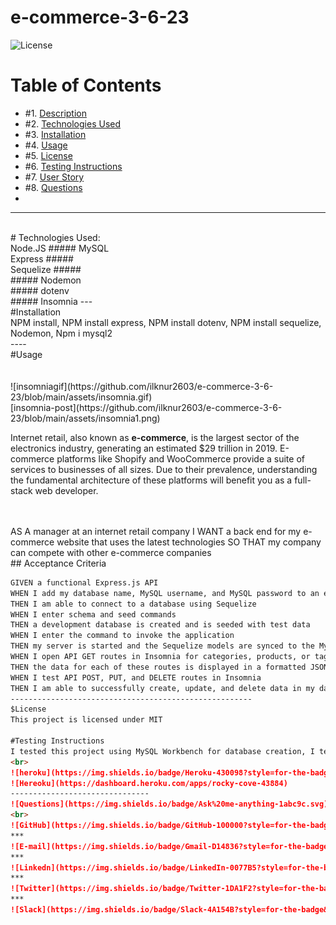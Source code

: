 # e-commerce-3-6-23
![License](https://img.shields.io/badge/License%3A-MIT-green)
# Table of Contents

* #1.  [Description](#description)
* #2.  [Technologies Used](#technologies-used)
* #3.  [Installation](#installation)
* #4.  [Usage](#usage)
* #5.  [License](#license)
* #6.  [Testing Instructions](#testing-instructions)
* #7.  [User Story](#User-Story)
* #8.  [Questions](#questions)
* <br>
----
<br>
# Technologies Used:
<br>
Node.JS
#####
MySQL
<br>
Express
#####
<br>
Sequelize
##### 
<br>
#####
Nodemon
<br>
#####
dotenv
<br>
##### 
Insomnia
---
<br>
#Installation
<br>
NPM install, NPM install express, NPM install dotenv, NPM install sequelize, Nodemon,  Npm i mysql2
<br>
----
<br>
#Usage
<br>

<br>

<br>
![insomniagif](https://github.com/ilknur2603/e-commerce-3-6-23/blob/main/assets/insomnia.gif)
<br>
[insomnia-post](https://github.com/ilknur2603/e-commerce-3-6-23/blob/main/assets/insomnia1.png)

Internet retail, also known as **e-commerce**, is the largest sector of the electronics industry, generating an estimated $29 trillion in 2019. E-commerce platforms like Shopify and WooCommerce provide a suite of services to businesses of all sizes. Due to their prevalence, understanding the fundamental architecture of these platforms will benefit you as a full-stack web developer.

<br>
<br>
AS A manager at an internet retail company
I WANT a back end for my e-commerce website that uses the latest technologies
SO THAT my company can compete with other e-commerce companies
<br>
## Acceptance Criteria

```md
GIVEN a functional Express.js API
WHEN I add my database name, MySQL username, and MySQL password to an environment variable file
THEN I am able to connect to a database using Sequelize
WHEN I enter schema and seed commands
THEN a development database is created and is seeded with test data
WHEN I enter the command to invoke the application
THEN my server is started and the Sequelize models are synced to the MySQL database
WHEN I open API GET routes in Insomnia for categories, products, or tags
THEN the data for each of these routes is displayed in a formatted JSON
WHEN I test API POST, PUT, and DELETE routes in Insomnia
THEN I am able to successfully create, update, and delete data in my database
------------------------------------------------------
$License
This project is licensed under MIT

#Testing Instructions
I tested this project using MySQL Workbench for database creation, I tested it on Insomnia, I debugged my codes, Ideployed my project on hereoku with JAWSDB_URL!!
<br>
![heroku](https://img.shields.io/badge/Heroku-430098?style=for-the-badge&logo=heroku&logoColor=white)!
![Hereoku](https://dashboard.heroku.com/apps/rocky-cove-43884)
-------------------------------
![Questions](https://img.shields.io/badge/Ask%20me-anything-1abc9c.svg)
<br>
![GitHub](https://img.shields.io/badge/GitHub-100000?style=for-the-badge&logo=github&logoColor=white)      https://github.com/ilknur2603/
***
![E-mail](https://img.shields.io/badge/Gmail-D14836?style=for-the-badge&logo=gmail&logoColor=white)        ilknurdayanc2603@gmail.com/
***
![Linkedn](https://img.shields.io/badge/LinkedIn-0077B5?style=for-the-badge&logo=linkedin&logoColor=white) https://www.linkedin.com/feed/?trk=404_page/
***
![Twitter](https://img.shields.io/badge/Twitter-1DA1F2?style=for-the-badge&logo=twitter&logoColor=white)   https://twitter.com/home/
***
![Slack](https://img.shields.io/badge/Slack-4A154B?style=for-the-badge&logo=slack&logoColor=white)         **ILKNUR DAYANC BLOOMER
